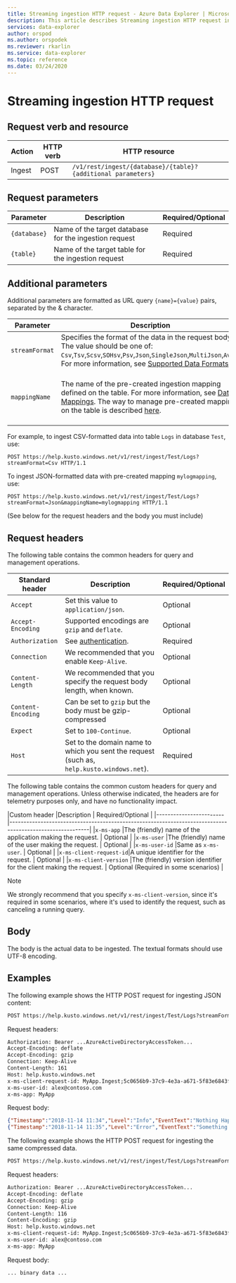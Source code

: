 ```yaml
---
title: Streaming ingestion HTTP request - Azure Data Explorer | Microsoft Docs
description: This article describes Streaming ingestion HTTP request in Azure Data Explorer.
services: data-explorer
author: orspod
ms.author: orspodek
ms.reviewer: rkarlin
ms.service: data-explorer
ms.topic: reference
ms.date: 03/24/2020
---
```

# Streaming ingestion HTTP request

## Request verb and resource

|Action    |HTTP verb|HTTP resource                                               |
|----------|---------|------------------------------------------------------------|
|Ingest    |POST     |`/v1/rest/ingest/{database}/{table}?{additional parameters}`|

## Request parameters

| Parameter    | Description                                                                 | Required/Optional |
|--------------|-----------------------------------------------------------------------------|-------------------|
| `{database}` |   Name of the target database for the ingestion request                     |  Required         |
| `{table}`    |   Name of the target table for the ingestion request                        |  Required         |

## Additional parameters

Additional parameters are formatted as URL query `{name}={value}` pairs, separated by the & character.

| Parameter    | Description                                                                          | Required/Optional   |
|--------------|--------------------------------------------------------------------------------------|---------------------|
|`streamFormat`| Specifies the format of the data in the request body. The value should be one of: `Csv`,`Tsv`,`Scsv`,`SOHsv`,`Psv`,`Json`,`SingleJson`,`MultiJson`,`Avro`. For more information, see [Supported Data Formats](https://docs.microsoft.com/azure/data-explorer/ingestion-supported-formats).| Required |
|`mappingName` | The name of the pre-created ingestion mapping defined on the table. For more information, see [Data Mappings](../../management/mappings.md). The way to manage pre-created mappings on the table is described [here](../../management/create-ingestion-mapping-command.md).| Optional, but Required if `streamFormat` is one of `Json`, `SingleJson`, `MultiJson`, or `Avro`|  |
              
For example, to ingest CSV-formatted data into table `Logs` in database `Test`, use:

```
POST https://help.kusto.windows.net/v1/rest/ingest/Test/Logs?streamFormat=Csv HTTP/1.1
```

To ingest JSON-formatted data with pre-created mapping `mylogmapping`, use:

```
POST https://help.kusto.windows.net/v1/rest/ingest/Test/Logs?streamFormat=Json&mappingName=mylogmapping HTTP/1.1
```

(See below for the request headers and the body you must include)

## Request headers

The following table contains the common headers for query and management operations.

|Standard header   | Description                                                                               | Required/Optional | 
|------------------|-------------------------------------------------------------------------------------------|-------------------|
|`Accept`          | Set this value to `application/json`.                                                     | Optional          |
|`Accept-Encoding` | Supported encodings are `gzip` and `deflate`.                                             | Optional          | 
|`Authorization`   | See [authentication](./authentication.md).                                                | Required          |
|`Connection`      | We recommended that you enable `Keep-Alive`.                                              | Optional          |
|`Content-Length`  | We recommended that you specify the request body length, when known.                      | Optional          |
|`Content-Encoding`| Can be set to `gzip` but the body must be gzip-compressed                                 | Optional          |
|`Expect`          | Set to `100-Continue`.                                                                    | Optional          |
|`Host`            | Set to the domain name to which you sent the request (such as, `help.kusto.windows.net`). | Required          |

The following table contains the common custom headers for query and management operations. Unless otherwise indicated, the headers are for telemetry purposes only, and have no functionality impact.

|Custom header           |Description                                                                           | Required/Optional |
|------------------------|----------------------------------------------------------------------------------------------------------|
|`x-ms-app`              |The (friendly) name of the application making the request.                            | Optional          |
|`x-ms-user`             |The (friendly) name of the user making the request.                                   | Optional          |
|`x-ms-user-id`          |Same as `x-ms-user`.                                                                  | Optional          |
|`x-ms-client-request-id`|A unique identifier for the request.                                                  | Optional          |
|`x-ms-client-version`   |The (friendly) version identifier for the client making the request.                  | Optional (Required in some scenarios) |

> [!NOTE]
> We strongly recommend that you specify `x-ms-client-version`, since it's required in some scenarios, where it's used to identify the request, such as canceling a running query. 

## Body

The body is the actual data to be ingested. The textual formats should use UTF-8 encoding.

## Examples

The following example shows the HTTP POST request for ingesting JSON content:

```txt
POST https://help.kusto.windows.net/v1/rest/ingest/Test/Logs?streamFormat=Json&mappingName=mylogmapping HTTP/1.1
```

Request headers:

```txt
Authorization: Bearer ...AzureActiveDirectoryAccessToken...
Accept-Encoding: deflate
Accept-Encoding: gzip
Connection: Keep-Alive
Content-Length: 161
Host: help.kusto.windows.net
x-ms-client-request-id: MyApp.Ingest;5c0656b9-37c9-4e3a-a671-5f83e6843fce
x-ms-user-id: alex@contoso.com
x-ms-app: MyApp
```

Request body:

```json
{"Timestamp":"2018-11-14 11:34","Level":"Info","EventText":"Nothing Happened"}
{"Timestamp":"2018-11-14 11:35","Level":"Error","EventText":"Something Happened"}
```

The following example shows the HTTP POST request for ingesting the same compressed data.

```txt
POST https://help.kusto.windows.net/v1/rest/ingest/Test/Logs?streamFormat=Json&mappingName=mylogmapping HTTP/1.1
```

Request headers:

```txt
Authorization: Bearer ...AzureActiveDirectoryAccessToken...
Accept-Encoding: deflate
Accept-Encoding: gzip
Connection: Keep-Alive
Content-Length: 116
Content-Encoding: gzip
Host: help.kusto.windows.net
x-ms-client-request-id: MyApp.Ingest;5c0656b9-37c9-4e3a-a671-5f83e6843fce
x-ms-user-id: alex@contoso.com
x-ms-app: MyApp
```

Request body:

```
... binary data ...
```
